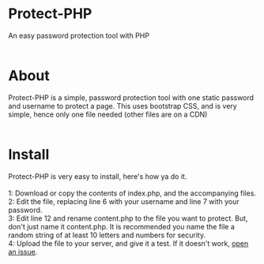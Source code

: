 # Protect-PHP
An easy password protection tool with PHP<br>
<br>
# About
Protect-PHP is a simple, password protection tool with one static password and username to protect a page. This uses bootstrap CSS, and is very simple, hence only one file needed (other files are on a CDN)<br>
<br>
# Install
Protect-PHP is very easy to install, here's how ya do it.<br>
<br>
1: Download or copy the contents of index.php, and the accompanying files.<br>
2: Edit the file, replacing line 6 with your username and line 7 with your password.<br>
3: Edit line 12 and rename content.php to the file you want to protect. But, don't just name it content.php. It is recommended you name the file a random string of at least 10 letters and numbers for security.<br>
4: Upload the file to your server, and give it a test. If it doesn't work, <a href="https://github.com/DiamondsCode/Protect-PHP/issues/new/choose">open an issue</a>.

